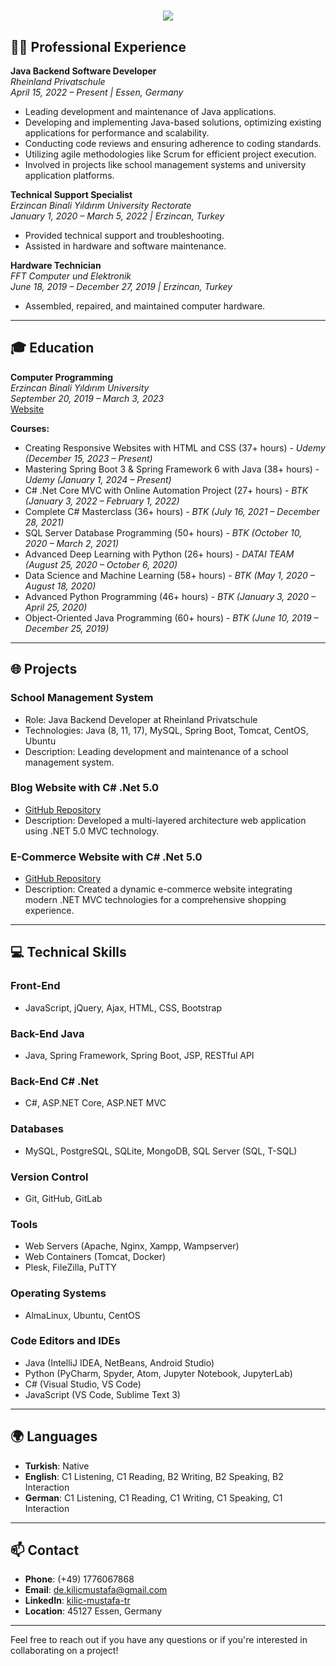 
<h1 align="center">
    <img src="https://readme-typing-svg.herokuapp.com/?font=Righteous&size=35&center=true&vCenter=true&width=500&height=70&duration=4000&lines=Hi+There!+👋;+I'm+Mustafa+Kilic!;" />
</h1>

## 🧑‍💼 Professional Experience

**Java Backend Software Developer**  
*Rheinland Privatschule*  
*April 15, 2022 – Present | Essen, Germany*  
- Leading development and maintenance of Java applications.
- Developing and implementing Java-based solutions, optimizing existing applications for performance and scalability.
- Conducting code reviews and ensuring adherence to coding standards.
- Utilizing agile methodologies like Scrum for efficient project execution.
- Involved in projects like school management systems and university application platforms.

**Technical Support Specialist**  
*Erzincan Binali Yıldırım University Rectorate*  
*January 1, 2020 – March 5, 2022 | Erzincan, Turkey*  
- Provided technical support and troubleshooting.
- Assisted in hardware and software maintenance.

**Hardware Technician**  
*FFT Computer und Elektronik*  
*June 18, 2019 – December 27, 2019 | Erzincan, Turkey*  
- Assembled, repaired, and maintained computer hardware.

---

## 🎓 Education

**Computer Programming**  
*Erzincan Binali Yıldırım University*  
*September 20, 2019 – March 3, 2023*  
[Website](https://international.ebyu.edu.tr/)

**Courses:**
- Creating Responsive Websites with HTML and CSS (37+ hours) - *Udemy (December 15, 2023 – Present)*
- Mastering Spring Boot 3 & Spring Framework 6 with Java (38+ hours) - *Udemy (January 1, 2024 – Present)*
- C# .Net Core MVC with Online Automation Project (27+ hours) - *BTK (January 3, 2022 – February 1, 2022)*
- Complete C# Masterclass (36+ hours) - *BTK (July 16, 2021 – December 28, 2021)*
- SQL Server Database Programming (50+ hours) - *BTK (October 10, 2020 – March 2, 2021)*
- Advanced Deep Learning with Python (26+ hours) - *DATAI TEAM (August 25, 2020 – October 6, 2020)*
- Data Science and Machine Learning (58+ hours) - *BTK (May 1, 2020 – August 18, 2020)*
- Advanced Python Programming (46+ hours) - *BTK (January 3, 2020 – April 25, 2020)*
- Object-Oriented Java Programming (60+ hours) - *BTK (June 10, 2019 – December 25, 2019)*

---

## 🌐 Projects

### School Management System
- Role: Java Backend Developer at Rheinland Privatschule
- Technologies: Java (8, 11, 17), MySQL, Spring Boot, Tomcat, CentOS, Ubuntu
- Description: Leading development and maintenance of a school management system.

### Blog Website with C# .Net 5.0
- [GitHub Repository](https://github.com/kilicmustafa/CoreKampBlog2)
- Description: Developed a multi-layered architecture web application using .NET 5.0 MVC technology.

### E-Commerce Website with C# .Net 5.0
- [GitHub Repository](https://github.com/kilicmustafa/TicariOtomasyon/tree/master/TicariOtomasyon)
- Description: Created a dynamic e-commerce website integrating modern .NET MVC technologies for a comprehensive shopping experience.

---

## 💻 Technical Skills

### Front-End
- JavaScript, jQuery, Ajax, HTML, CSS, Bootstrap

### Back-End Java
- Java, Spring Framework, Spring Boot, JSP, RESTful API

### Back-End C# .Net
- C#, ASP.NET Core, ASP.NET MVC

### Databases
- MySQL, PostgreSQL, SQLite, MongoDB, SQL Server (SQL, T-SQL)

### Version Control
- Git, GitHub, GitLab

### Tools
- Web Servers (Apache, Nginx, Xampp, Wampserver)
- Web Containers (Tomcat, Docker)
- Plesk, FileZilla, PuTTY

### Operating Systems
- AlmaLinux, Ubuntu, CentOS

### Code Editors and IDEs
- Java (IntelliJ IDEA, NetBeans, Android Studio)
- Python (PyCharm, Spyder, Atom, Jupyter Notebook, JupyterLab)
- C# (Visual Studio, VS Code)
- JavaScript (VS Code, Sublime Text 3)

---

## 🌍 Languages

- **Turkish**: Native
- **English**: C1 Listening, C1 Reading, B2 Writing, B2 Speaking, B2 Interaction
- **German**: C1 Listening, C1 Reading, C1 Writing, C1 Speaking, C1 Interaction

---

## 📫 Contact

- **Phone**: (+49) 1776067868
- **Email**: [de.kilicmustafa@gmail.com](mailto:de.kilicmustafa@gmail.com)
- **LinkedIn**: [kilic-mustafa-tr](https://www.linkedin.com/in/kilic-mustafa-tr/)
- **Location**: 45127 Essen, Germany

---

Feel free to reach out if you have any questions or if you're interested in collaborating on a project!
